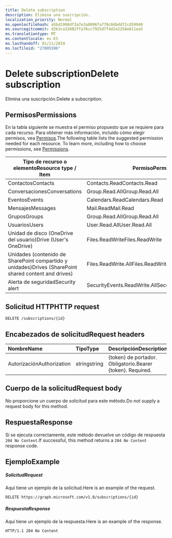 ```yaml
---
title: Delete subscription
description: Elimina una suscripción.
localization_priority: Normal
ms.openlocfilehash: a5bd1998df3a7e3a8896fa770c0dbdd72cd59940
ms.sourcegitcommit: d2b3ca32602ffa76cc7925d7f4d1e2258e611ea5
ms.translationtype: MT
ms.contentlocale: es-ES
ms.lasthandoff: 01/11/2019
ms.locfileid: "27805596"
---
```

# <a name="delete-subscription"></a><span data-ttu-id="2fee4-103">Delete subscription</span><span class="sxs-lookup"><span data-stu-id="2fee4-103">Delete subscription</span></span>

<span data-ttu-id="2fee4-104">Elimina una suscripción.</span><span class="sxs-lookup"><span data-stu-id="2fee4-104">Delete a subscription.</span></span>

## <a name="permissions"></a><span data-ttu-id="2fee4-105">Permisos</span><span class="sxs-lookup"><span data-stu-id="2fee4-105">Permissions</span></span>

<span data-ttu-id="2fee4-p101">En la tabla siguiente se muestra el permiso propuesto que se requiere para cada recurso. Para obtener más información, incluido cómo elegir permisos, vea [Permisos](/graph/permissions-reference).</span><span class="sxs-lookup"><span data-stu-id="2fee4-p101">The following table lists the suggested permission needed for each resource. To learn more, including how to choose permissions, see [Permissions](/graph/permissions-reference).</span></span>

| <span data-ttu-id="2fee4-108">Tipo de recurso o elemento</span><span class="sxs-lookup"><span data-stu-id="2fee4-108">Resource type / Item</span></span>        | <span data-ttu-id="2fee4-109">Permiso</span><span class="sxs-lookup"><span data-stu-id="2fee4-109">Permission</span></span>          |
|-----------------------------|---------------------|
| <span data-ttu-id="2fee4-110">Contactos</span><span class="sxs-lookup"><span data-stu-id="2fee4-110">Contacts</span></span>                    | <span data-ttu-id="2fee4-111">Contacts.Read</span><span class="sxs-lookup"><span data-stu-id="2fee4-111">Contacts.Read</span></span>       |
| <span data-ttu-id="2fee4-112">Conversaciones</span><span class="sxs-lookup"><span data-stu-id="2fee4-112">Conversations</span></span>               | <span data-ttu-id="2fee4-113">Group.Read.All</span><span class="sxs-lookup"><span data-stu-id="2fee4-113">Group.Read.All</span></span>      |
| <span data-ttu-id="2fee4-114">Eventos</span><span class="sxs-lookup"><span data-stu-id="2fee4-114">Events</span></span>                      | <span data-ttu-id="2fee4-115">Calendars.Read</span><span class="sxs-lookup"><span data-stu-id="2fee4-115">Calendars.Read</span></span>      |
| <span data-ttu-id="2fee4-116">Mensajes</span><span class="sxs-lookup"><span data-stu-id="2fee4-116">Messages</span></span>                    | <span data-ttu-id="2fee4-117">Mail.Read</span><span class="sxs-lookup"><span data-stu-id="2fee4-117">Mail.Read</span></span>           |
| <span data-ttu-id="2fee4-118">Grupos</span><span class="sxs-lookup"><span data-stu-id="2fee4-118">Groups</span></span>                      | <span data-ttu-id="2fee4-119">Group.Read.All</span><span class="sxs-lookup"><span data-stu-id="2fee4-119">Group.Read.All</span></span>      |
| <span data-ttu-id="2fee4-120">Usuarios</span><span class="sxs-lookup"><span data-stu-id="2fee4-120">Users</span></span>                       | <span data-ttu-id="2fee4-121">User.Read.All</span><span class="sxs-lookup"><span data-stu-id="2fee4-121">User.Read.All</span></span>       |
| <span data-ttu-id="2fee4-122">Unidad de disco (OneDrive del usuario)</span><span class="sxs-lookup"><span data-stu-id="2fee4-122">Drive  (User's OneDrive)</span></span>    | <span data-ttu-id="2fee4-123">Files.ReadWrite</span><span class="sxs-lookup"><span data-stu-id="2fee4-123">Files.ReadWrite</span></span>     |
| <span data-ttu-id="2fee4-124">Unidades (contenido de SharePoint compartido y unidades)</span><span class="sxs-lookup"><span data-stu-id="2fee4-124">Drives (SharePoint shared content and drives)</span></span> | <span data-ttu-id="2fee4-125">Files.ReadWrite.All</span><span class="sxs-lookup"><span data-stu-id="2fee4-125">Files.ReadWrite.All</span></span> |
|<span data-ttu-id="2fee4-126">Alerta de seguridad</span><span class="sxs-lookup"><span data-stu-id="2fee4-126">Security alert</span></span>| <span data-ttu-id="2fee4-127">SecurityEvents.ReadWrite.All</span><span class="sxs-lookup"><span data-stu-id="2fee4-127">SecurityEvents.ReadWrite.All</span></span> |

## <a name="http-request"></a><span data-ttu-id="2fee4-128">Solicitud HTTP</span><span class="sxs-lookup"><span data-stu-id="2fee4-128">HTTP request</span></span>

<!-- { "blockType": "ignored" } -->

```http
DELETE /subscriptions/{id}
```

## <a name="request-headers"></a><span data-ttu-id="2fee4-129">Encabezados de solicitud</span><span class="sxs-lookup"><span data-stu-id="2fee4-129">Request headers</span></span>

| <span data-ttu-id="2fee4-130">Nombre</span><span class="sxs-lookup"><span data-stu-id="2fee4-130">Name</span></span>       | <span data-ttu-id="2fee4-131">Tipo</span><span class="sxs-lookup"><span data-stu-id="2fee4-131">Type</span></span> | <span data-ttu-id="2fee4-132">Descripción</span><span class="sxs-lookup"><span data-stu-id="2fee4-132">Description</span></span>|
|:-----------|:------|:----------|
| <span data-ttu-id="2fee4-133">Autorización</span><span class="sxs-lookup"><span data-stu-id="2fee4-133">Authorization</span></span>  | <span data-ttu-id="2fee4-134">string</span><span class="sxs-lookup"><span data-stu-id="2fee4-134">string</span></span>  | <span data-ttu-id="2fee4-p102">{token} de portador. Obligatorio.</span><span class="sxs-lookup"><span data-stu-id="2fee4-p102">Bearer {token}. Required.</span></span> |

## <a name="request-body"></a><span data-ttu-id="2fee4-137">Cuerpo de la solicitud</span><span class="sxs-lookup"><span data-stu-id="2fee4-137">Request body</span></span>

<span data-ttu-id="2fee4-138">No proporcione un cuerpo de solicitud para este método.</span><span class="sxs-lookup"><span data-stu-id="2fee4-138">Do not supply a request body for this method.</span></span>

## <a name="response"></a><span data-ttu-id="2fee4-139">Respuesta</span><span class="sxs-lookup"><span data-stu-id="2fee4-139">Response</span></span>

<span data-ttu-id="2fee4-140">Si se ejecuta correctamente, este método devuelve un código de respuesta `204 No Content`.</span><span class="sxs-lookup"><span data-stu-id="2fee4-140">If successful, this method returns a `204 No Content` response code.</span></span>

## <a name="example"></a><span data-ttu-id="2fee4-141">Ejemplo</span><span class="sxs-lookup"><span data-stu-id="2fee4-141">Example</span></span>

##### <a name="request"></a><span data-ttu-id="2fee4-142">Solicitud</span><span class="sxs-lookup"><span data-stu-id="2fee4-142">Request</span></span>

<span data-ttu-id="2fee4-143">Aquí tiene un ejemplo de la solicitud.</span><span class="sxs-lookup"><span data-stu-id="2fee4-143">Here is an example of the request.</span></span>
<!-- {
  "blockType": "request",
  "name": "delete_subscription"
}-->

```http
DELETE https://graph.microsoft.com/v1.0/subscriptions/{id}
```

##### <a name="response"></a><span data-ttu-id="2fee4-144">Respuesta</span><span class="sxs-lookup"><span data-stu-id="2fee4-144">Response</span></span>

<span data-ttu-id="2fee4-145">Aquí tiene un ejemplo de la respuesta.</span><span class="sxs-lookup"><span data-stu-id="2fee4-145">Here is an example of the response.</span></span>
<!-- {
  "blockType": "response",
  "truncated": false,
  "@odata.type": "microsoft.graph.subscription"
} -->

```http
HTTP/1.1 204 No Content
```

<!-- {
  "type": "#page.annotation",
  "description": "Delete subscription",
  "keywords": "",
  "section": "documentation",
  "tocPath": ""
}-->
